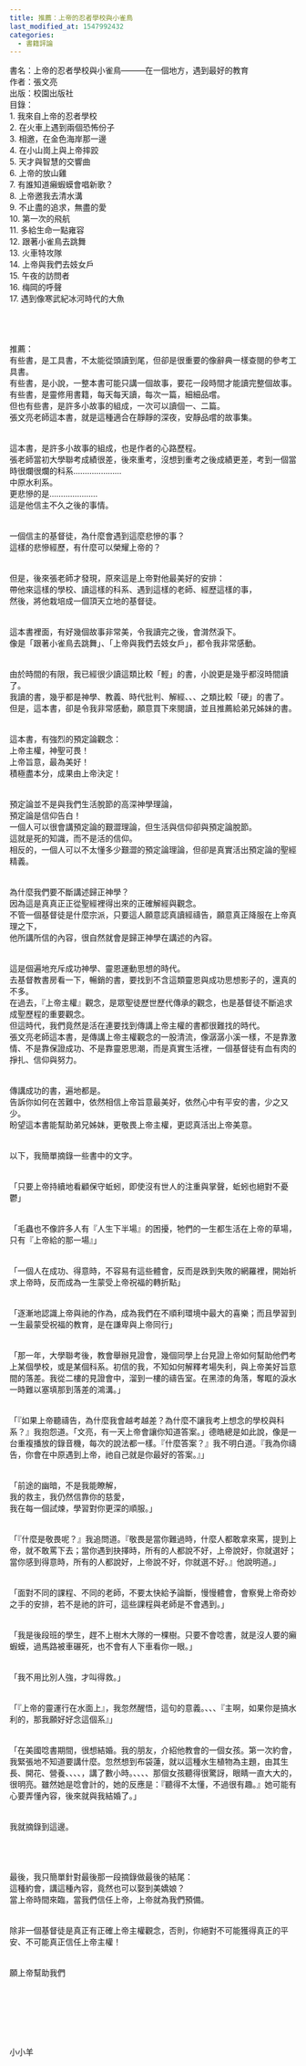 ```yaml
---
title: 推薦：上帝的忍者學校與小雀鳥
last_modified_at: 1547992432
categories:
  - 書籍評論
---
```


書名：上帝的忍者學校與小雀鳥———在一個地方，遇到最好的教育<br>作者：張文亮<br>出版：校園出版社<br><!--more-->目錄：<br>1.	我來自上帝的忍者學校<br>2.	在火車上遇到兩個恐怖份子<br>3.	相邀，在金色海岸那一邊<br>4.	在小山崗上與上帝摔跤<br>5.	天才與智慧的交響曲<br>6.	上帝的放山雞<br>7.	有誰知道癩蝦蟆會唱新歌？<br>8.	上帝邀我去清水溝<br>9.	不止盡的追求，無盡的愛<br>10.	第一次的飛航<br>11.	多給生命一點雍容<br>12.	跟著小雀鳥去跳舞<br>13.	火車特攻隊<br>14.	上帝與我們去妓女戶<br>15.	午夜的訪問者<br>16.	梅岡的呼聲<br>17.	遇到像寒武紀冰河時代的大魚<br><br><br><br><br>推薦：<br>有些書，是工具書，不太能從頭讀到尾，但卻是很重要的像辭典一樣查閱的參考工具書。<br>有些書，是小說，一整本書可能只講一個故事，要花一段時間才能讀完整個故事。<br>有些書，是靈修用書籍，每天每天讀，每次一篇，細細品嚐。<br>但也有些書，是許多小故事的組成，一次可以讀個一、二篇。<br>張文亮老師這本書，就是這種適合在靜靜的深夜，安靜品嚐的故事集。<br><br><br>這本書，是許多小故事的組成，也是作者的心路歷程。<br>張老師當初大學聯考成績很差，後來重考，沒想到重考之後成績更差，考到一個當時很爛很爛的科系…………………<br>中原水利系。<br>更悲慘的是…………………<br>這是他信主不久之後的事情。<br><br><br>一個信主的基督徒，為什麼會遇到這麼悲慘的事？<br>這樣的悲慘經歷，有什麼可以榮耀上帝的？<br><br><br>但是，後來張老師才發現，原來這是上帝對他最美好的安排：<br>帶他來這樣的學校、讀這樣的科系、遇到這樣的老師、經歷這樣的事，<br>然後，將他栽培成一個頂天立地的基督徒。<br><br><br>這本書裡面，有好幾個故事非常美，令我讀完之後，會潸然淚下。<br>像是「跟著小雀鳥去跳舞」、「上帝與我們去妓女戶」，都令我非常感動。<br><br><br>由於時間的有限，我已經很少讀這類比較「輕」的書，小說更是幾乎都沒時間讀了。<br>我讀的書，幾乎都是神學、教義、時代批判、解經、、、之類比較「硬」的書了。<br>但是，這本書，卻是令我非常感動，願意買下來閱讀，並且推薦給弟兄姊妹的書。<br><br><br>這本書，有強烈的預定論觀念：<br>上帝主權，神聖可畏！<br>上帝旨意，最為美好！<br>積極盡本分，成果由上帝決定！<br><br><br>預定論並不是與我們生活脫節的高深神學理論，<br>預定論是信仰告白！<br>一個人可以很會講預定論的艱澀理論，但生活與信仰卻與預定論脫節。<br>這就是死的知識，而不是活的信仰。<br>相反的，一個人可以不太懂多少艱澀的預定論理論，但卻是真實活出預定論的聖經精義。<br><br><br>為什麼我們要不斷講述歸正神學？<br>因為這是真真正正從聖經裡得出來的正確解經與觀念。<br>不管一個基督徒是什麼宗派，只要這人願意認真讀經禱告，願意真正降服在上帝真理之下，<br>他所講所信的內容，很自然就會是歸正神學在講述的內容。<br><br><br>這是個遍地充斥成功神學、靈恩運動思想的時代。<br>去基督教書房看一下，暢銷的書，要找到不含這類靈恩與成功思想影子的，還真的不多。<br>在過去，『上帝主權』觀念，是眾聖徒歷世歷代傳承的觀念，也是基督徒不斷追求成聖歷程的重要觀念。<br>但這時代，我們竟然是活在連要找到傳講上帝主權的書都很難找的時代。<br>張文亮老師這本書，是傳講上帝主權觀念的一股清流，像潺潺小溪一樣，不是靠激情、不是靠保證成功、不是靠靈恩思潮，而是真實生活裡，一個基督徒有血有肉的掙扎、信仰與努力。<br><br><br>傳講成功的書，遍地都是。<br>告訴你如何在苦難中，依然相信上帝旨意最美好，依然心中有平安的書，少之又少。<br>盼望這本書能幫助弟兄姊妹，更敬畏上帝主權，更認真活出上帝美意。<br><br><br>以下，我簡單摘錄一些書中的文字。<br><br><br>「只要上帝持續地看顧保守蚯蚓，即使沒有世人的注重與掌聲，蚯蚓也絕對不憂鬱」<br><br><br>「毛蟲也不像許多人有『人生下半場』的困擾，牠們的一生都生活在上帝的草場，只有『上帝給的那一場』」<br><br><br>「一個人在成功、得意時，不容易有這些體會，反而是跌到失敗的網羅裡，開始祈求上帝時，反而成為一生蒙受上帝祝福的轉折點」<br><br><br>「逐漸地認識上帝與祂的作為，成為我們在不順利環境中最大的喜樂；而且學習到一生最蒙受祝福的教育，是在謙卑與上帝同行」<br><br><br>「那一年，大學聯考後，教會舉辦見證會，幾個同學上台見證上帝如何幫助他們考上某個學校，或是某個科系。初信的我，不知如何解釋考場失利，與上帝美好旨意間的落差。我從二樓的見證會中，溜到一樓的禱告室。在黑漆的角落，奪眶的淚水一時難以塞填那到落差的鴻溝。」<br><br><br>「『如果上帝聽禱告，為什麼我會越考越差？為什麼不讓我考上想念的學校與科系？』我抱怨道。「文亮，有一天上帝會讓你知道答案。」德皓總是如此說，像是一台重複播放的錄音機，每次的說法都一樣。『什麼答案？』我不明白道。『我為你禱告，你會在中原遇到上帝，祂自己就是你最好的答案。』」<br><br><br>「前途的幽暗，不是我能瞭解，<br>我的救主，我仍然信靠你的慈愛，<br>我在每一個試煉，學習對你更深的順服。」<br><br><br>「『什麼是敬畏呢？』我追問道。『敬畏是當你難過時，什麼人都敢拿來罵，提到上帝，就不敢罵下去；當你遇到抉擇時，所有的人都說不好，上帝說好，你就選好；當你感到得意時，所有的人都說好，上帝說不好，你就選不好。』他說明道。」<br><br><br>「面對不同的課程、不同的老師，不要太快給予論斷，慢慢體會，會察覺上帝奇妙之手的安排，若不是祂的許可，這些課程與老師是不會遇到。」<br><br><br>「我是後段班的學生，趕不上樹木大隊的一棵樹。只要不會唸書，就是沒人要的癩蝦蟆，過馬路被車碾死，也不會有人下車看你一眼。」<br><br><br>「我不用比別人強，才叫得救。」<br><br><br>「『上帝的靈運行在水面上』，我忽然醒悟，這句的意義。、、、『主啊，如果你是搞水利的，那我願好好念這個系』」<br><br><br>「在美國唸書期間，很想結婚。我的朋友，介紹他教會的一個女孩。第一次約會，我緊張地不知道要講什麼。忽然想到布袋蓮，就以這種水生植物為主題，由其生長、開花、營養、、、、，講了數小時。、、、、那個女孩聽得很驚訝，眼睛一直大大的，很明亮。雖然她是唸會計的，她的反應是：『聽得不太懂，不過很有趣。』她可能有心要弄懂內容，後來就與我結婚了。」<br><br><br>我就摘錄到這邊。<br><br><br><br><br>最後，我只簡單針對最後那一段摘錄做最後的結尾：<br>這種約會，講這種內容，竟然也可以娶到美嬌娘？<br>當上帝時間來臨，當我們信任上帝，上帝就為我們預備。<br><br><br>除非一個基督徒是真正有正確上帝主權觀念，否則，你絕對不可能獲得真正的平安、不可能真正信任上帝主權！<br><br><br>願上帝幫助我們<br><br><br><br><br><br><br><br>小小羊<br>
